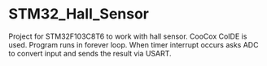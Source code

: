 # STM32_Hall_Sensor
Project for STM32F103C8T6 to work with hall sensor.
CooCox CoIDE is used.
Program runs in forever loop. When timer interrupt occurs asks ADC to convert input and sends the result via USART.
